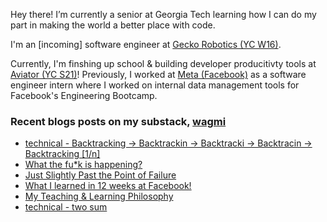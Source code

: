 Hey there! I’m currently a senior at Georgia Tech learning how I can do my part in making the world a better place with code. 

I'm an [incoming] software engineer at [Gecko Robotics (YC W16)](https://www.geckorobotics.com/). 

Currently, I'm finshing up school & building developer producitivty tools at [Aviator (YC S21)](https://aviator.co)! Previously, I worked at [Meta (Facebook)](https://facebook.com) as a software engineer intern where I worked on internal data management tools for Facebook's Engineering Bootcamp.

### Recent blogs posts on my substack, [wagmi](https://letswin.substack.com/)
- [technical - Backtracking -> Backtrackin -> Backtracki -> Backtracin -> Backtracking [1/n]](https://letswin.substack.com/p/technical-smack-down-backtracking)
- [What the fu*k is happening?](https://letswin.substack.com/p/what-the-fuk-is-happening)
- [Just Slightly Past the Point of Failure](https://letswin.substack.com/p/just-slightly-past-the-point-of-failure)
- [What I learned in 12 weeks at Facebook!](https://letswin.substack.com/p/what-how-much-can-you-expect-to-learn)
- [My Teaching & Learning Philosophy](https://letswin.substack.com/p/my-teaching-learning-philosophy)
- [technical - two sum](https://letswin.substack.com/p/technical-smack-down-two-sum)



<!--
**ohcnivek/ohcnivek** is a ✨ _special_ ✨ repository because its `README.md` (this file) appears on your GitHub profile.
